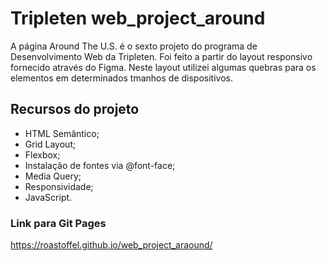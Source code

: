 # Tripleten web_project_around

A página Around The U.S. é o sexto projeto do programa de Desenvolvimento Web da Tripleten. Foi feito a partir do layout responsivo fornecido através do Figma.
Neste layout utilizei algumas quebras para os elementos em determinados tmanhos de dispositivos.

## Recursos do projeto

- HTML Semântico;
- Grid Layout;
- Flexbox;
- Instalação de fontes via @font-face;
- Media Query;
- Responsividade;
- JavaScript.

### Link para Git Pages

https://roastoffel.github.io/web_project_araound/
